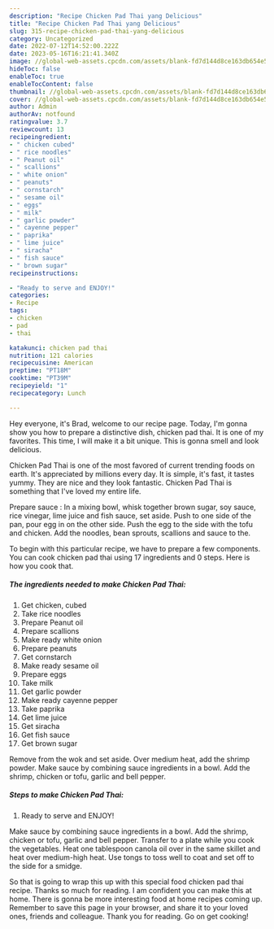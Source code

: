 ```yaml
---
description: "Recipe Chicken Pad Thai yang Delicious"
title: "Recipe Chicken Pad Thai yang Delicious"
slug: 315-recipe-chicken-pad-thai-yang-delicious
category: Uncategorized
date: 2022-07-12T14:52:00.222Z
date: 2023-05-16T16:21:41.340Z
image: //global-web-assets.cpcdn.com/assets/blank-fd7d144d8ce163db654e5a02c40b08a2775adb7897d16e4062681dc7e1b2800f.png
hideToc: false
enableToc: true
enableTocContent: false
thumbnail: //global-web-assets.cpcdn.com/assets/blank-fd7d144d8ce163db654e5a02c40b08a2775adb7897d16e4062681dc7e1b2800f.png
cover: //global-web-assets.cpcdn.com/assets/blank-fd7d144d8ce163db654e5a02c40b08a2775adb7897d16e4062681dc7e1b2800f.png
author: Admin
authorAv: notfound
ratingvalue: 3.7
reviewcount: 13
recipeingredient:
- " chicken cubed"
- " rice noodles"
- " Peanut oil"
- " scallions"
- " white onion"
- " peanuts"
- " cornstarch"
- " sesame oil"
- " eggs"
- " milk"
- " garlic powder"
- " cayenne pepper"
- " paprika"
- " lime juice"
- " siracha"
- " fish sauce"
- " brown sugar"
recipeinstructions:

- "Ready to serve and ENJOY!"
categories:
- Recipe
tags:
- chicken
- pad
- thai

katakunci: chicken pad thai 
nutrition: 121 calories
recipecuisine: American
preptime: "PT18M"
cooktime: "PT39M"
recipeyield: "1"
recipecategory: Lunch

---
```



Hey everyone, it's Brad, welcome to our recipe page. Today, I'm gonna show you how to prepare a distinctive dish, chicken pad thai. It is one of my favorites. This time, I will make it a bit unique. This is gonna smell and look delicious.

Chicken Pad Thai is one of the most favored of current trending foods on earth. It's appreciated by millions every day. It is simple, it's fast, it tastes yummy. They are nice and they look fantastic. Chicken Pad Thai is something that I've loved my entire life.

Prepare sauce : In a mixing bowl, whisk together brown sugar, soy sauce, rice vinegar, lime juice and fish sauce, set aside. Push to one side of the pan, pour egg in on the other side. Push the egg to the side with the tofu and chicken. Add the noodles, bean sprouts, scallions and sauce to the.


To begin with this particular recipe, we have to prepare a few components. You can cook chicken pad thai using 17 ingredients and 0 steps. Here is how you cook that.

<!--inarticleads1-->

##### The ingredients needed to make Chicken Pad Thai:

1. Get  chicken, cubed
1. Take  rice noodles
1. Prepare  Peanut oil
1. Prepare  scallions
1. Make ready  white onion
1. Prepare  peanuts
1. Get  cornstarch
1. Make ready  sesame oil
1. Prepare  eggs
1. Take  milk
1. Get  garlic powder
1. Make ready  cayenne pepper
1. Take  paprika
1. Get  lime juice
1. Get  siracha
1. Get  fish sauce
1. Get  brown sugar


Remove from the wok and set aside. Over medium heat, add the shrimp powder. Make sauce by combining sauce ingredients in a bowl. Add the shrimp, chicken or tofu, garlic and bell pepper. 

<!--inarticleads2-->

##### Steps to make Chicken Pad Thai:


1. Ready to serve and ENJOY!

Make sauce by combining sauce ingredients in a bowl. Add the shrimp, chicken or tofu, garlic and bell pepper. Transfer to a plate while you cook the vegetables. Heat one tablespoon canola oil over in the same skillet and heat over medium-high heat. Use tongs to toss well to coat and set off to the side for a smidge. 

So that is going to wrap this up with this special food chicken pad thai recipe. Thanks so much for reading. I am confident you can make this at home. There is gonna be more interesting food at home recipes coming up. Remember to save this page in your browser, and share it to your loved ones, friends and colleague. Thank you for reading. Go on get cooking!
